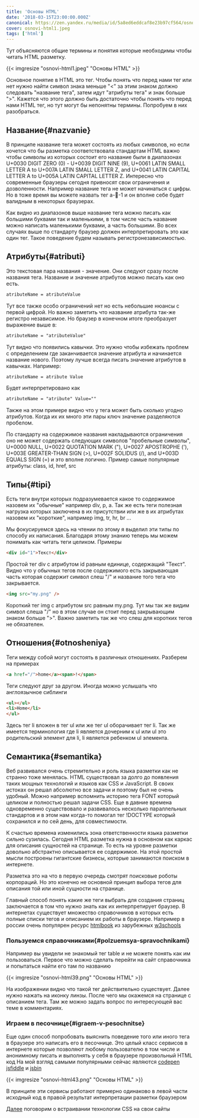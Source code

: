 ```yaml
---
title: 'Основы HTML'
date: '2018-03-15T23:00:00.000Z'
canonical: https://zen.yandex.ru/media/id/5a8ed6eddcaf8e23b97cf564/osnovy-html-5aab98ba256d5c6d18182ebe
cover: osnovi-html1.jpeg
tags: ['html']
---
```

Тут объясняются общие термины и понятия которые необходимы чтобы читать HTML разметку.

<!--more-->
{{< imgresize "osnovi-html1.jpeg" "Основы HTML" >}} 

Основное понятие в HTML это тег. Чтобы понять что перед нами тег или нет нужно найти символ знака меньше "<" за этим знаком должно следовать "название тега", затем идут "атрибуты тега" и знак больше ">". Кажется что этого должно быть достаточно чтобы понять что перед нами HTML тег, но тут могут бы непонятны термины. Попробуем в них разобраться.

## Название{#nazvanie} 

В принципе название тега может состоять из любых символов, но если хочется что бы разметка соответствовала стандартам HTML важно чтобы символы из которых состоит его название были в диапазонах U+0030 DIGIT ZERO (0) - U+0039 DIGIT NINE (9), U+0061 LATIN SMALL LETTER A to U+007A LATIN SMALL LETTER Z, and U+0041 LATIN CAPITAL LETTER A to U+005A LATIN CAPITAL LETTER Z. Интересно что современные браузеры сегодня привносят свои ограничения и дозволенности. Например название тега не может начинаться с цифры. Но в тоже время вы можете назвать тег a-💩-1 и он вполне себе будет валидным в некоторых браузерах.

Как видно из диапазонов выше название тега можно писать как большими буквами так и маленькими, в том числе часть название можно написать маленькими буквами, а часть большими. Во всех случаях выше по стандарту браузер должен интерпретировать это как один тег. Такое поведение будем называть регистронезависимостью.

## Атрибуты{#atributi} 

Это текстовая пара названия - значение. Они следуют сразу после названия тега. Название и значение атрибутов можно писать как оно есть.

```html
atributeName = atributeValue
``` 

Тут все также особо ограничений нет но есть небольшие нюансы с первой цифрой. Но важно заметить что название атрибута так-же регистро независимое. Но браузер в конечном итоге преобразует выражение выше в:

```html
atributeName = "atributeValue"
``` 

Тут видно что появились кавычки. Это нужно чтобы избежать проблем с определением где заканчивается значение атрибута и начинается название нового. Поэтому лучше всегда писать значение атрибутов в кавычках. Например:

```html
atributeName = atribute Value
``` 

Будет интерпретировано как

```html
atributeName = "atribute" Value=""
``` 

Также на этом примере видно что у тега может быть сколько угодно атрибутов. Когда их их много эти пары ключ значение разделяются пробелом.

По стандарту на содержимое названия накладываются ограничения оно не может содержать следующих символов "пробельные символы", U+0000 NULL, U+0022 QUOTATION MARK ("), U+0027 APOSTROPHE ('), U+003E GREATER-THAN SIGN (>), U+002F SOLIDUS (/), and U+003D EQUALS SIGN (=) и это вполне логично. Пример самые популярные атрибуты: class, id, href, src

## Типы{#tipi} 

Есть теги внутри которых подразумевается какое то содержимое назовем их "обычные" например div, p, a. Так же есть теги полезная нагрузка которых заключена в их присутствии или же в их атрибутах назовем их "короткие", например img, tr, hr, br ...

Мы фокусируемся здесь на чтении по этому я выделил эти типы по способу их написания. Благодаря этому знанию теперь мы можем понимать как читать теги целиком. Примеры

```html
<div id="1">Текст</div>
``` 

Простой тег div с атрибутом id равным единице, содержащий "Текст". Видно что у обычных тегов после содержимого есть закрывающая часть которая содержит символ слеш "/" и название того тега что закрывается.

```html
<img src="my.png" />
``` 

Короткий тег img с атрибутом src равным my.png. Тут мы так же видим символ слеша "/" но в этом случае он стоит перед закрывающим знаком больше ">". Важно заметить так же что слеш для коротких тегов не обязателен.

## Отношения{#otnosheniya} 

Теги между собой могут состоять в различных отношениях. Разберем на примерах

```html
<a href="/">home</a><span>!</span>
``` 

Теги следуют друг за другом. Иногда можно услышать что англоязычное сиблинги

```html
<ul></ul>
<li>Home</li>
</ul>
``` 

Здесь тег li вложен в тег ul или же тег ul оборачивает тег li. Так же имеется терминология где li является дочерним к ul или ul это родительский элемент для li, li является ребенком ul элемента.

## Семантика{#semantika} 

Веб развивался очень стремительно и роль языка разметки как не странно тоже менялась. HTML существовал за долго до появления таких мощных технологий и языков как CSS и JavaScript. В своих истоках он решал абсолютно все задачи и поэтому был не очень удобный. Можно например вспомнить историю тега FONT который целиком и полностью решал задачи CSS. Еще в давние времена одновременно существовало и развивалось несколько параллельных стандартов и в этом нам когда-то помогал тег !DOCTYPE который сохранился и по сей день, для совместимости.

К счастью времена изменились зона ответственности языка разметки сильно сузилась. Сегодня HTML разметка нужна в основном как каркас для описания сущностей на странице. То есть на уровне разметки довольно абстрактно описывается ее содержимое. На этой простой мысли построены гигантские бизнесы, которые занимаются поиском в интернете.

Разметка это на что в первую очередь смотрят поисковые роботы корпораций. Но это конечно не основной принцип выбора тегов для описания той или иной сущности на странице.

Главный способ понять какие же теги выбрать для создания страниц заключается в том что нужно знать как их интерпретирует браузер. В интернетах существует множество справочников в которых есть полные списки тегов и описанием их работы в браузере. Например в россии очень популярен ресурс [htmlbook](http://htmlbook.ru/) из зарубежных [w3schools](https://www.w3schools.com/)

### Пользуемся справочниками{#polzuemsya-spravochnikami} 

Например вы увидели не знакомый тег table и не можете понять как им пользоваться. Первое что можно сделать перейти на сайт справочника и попытаться найти его там по названию

{{< imgresize "osnovi-html39.png" "Основы HTML" >}} 

На изображении видно что такой тег действительно существует. Далее нужно нажать на иконку линзы. После чего мы окажемся на странице с описанием тега. Там же можно задать вопрос по интересующей вас теме в комментариях.

### Играем в песочнице{#igraem-v-pesochnitse} 

Еще один способ попробовать выяснить поведение того или иного тега в браузере это написать его в песочнице. Это целый класс сервисов в интернете которые позволяют любому пользователю в том числе и анонимному писать и выполнять у себя в браузере произвольный HTML код На мой взгляд самыми популярными сейчас являются [codepen](https://codepen.io/) [jsfiddle](https://jsfiddle.net/) и [jsbin](http://jsbin.com/)

{{< imgresize "osnovi-html43.png" "Основы HTML" >}} 

В принципе эти сервисы работают примерно одинаково в левой части исходный код в правой результат интерпретации разметки браузером

[Далее](/blog/osnovi-css-vstraivanie) поговорим о встраивании технологии CSS на свои сайты

